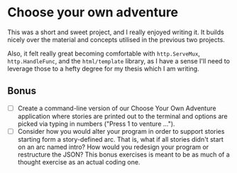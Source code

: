 # Choose your own adventure
This was a short and sweet project, and I really enjoyed writing it. It builds
nicely over the material and concepts utilised in the previous two projects.

Also, it felt really great becoming comfortable with `http.ServeMux`,
`http.HandleFunc`, and the `html/template` library, as I have a sense I'll
need to leverage those to a hefty degree for my thesis which I am writing.

## Bonus
- [ ] Create a command-line version of our Choose Your Own Adventure application
where stories are printed out to the terminal and options are picked via typing
in numbers ("Press 1 to venture ..."). 
- [ ] Consider how you would alter your program in order to support stories
starting form a story-defined arc. That is, what if all stories didn't start
on an arc named intro? How would you redesign your program or restructure
the JSON? This bonus exercises is meant to be as much of a thought exercise
as an actual coding one.
